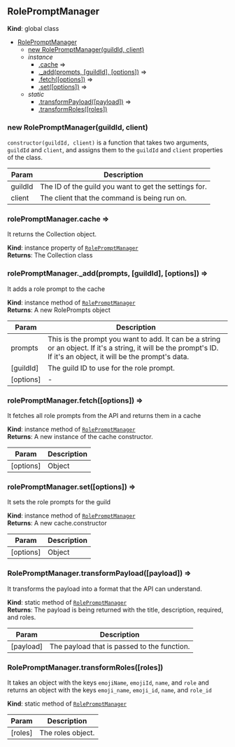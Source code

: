 <a name="RolePromptManager"></a>

## RolePromptManager
**Kind**: global class  

* [RolePromptManager](#RolePromptManager)
    * [new RolePromptManager(guildId, client)](#new_RolePromptManager_new)
    * _instance_
        * [.cache](#RolePromptManager+cache) ⇒
        * [._add(prompts, [guildId], [options])](#RolePromptManager+_add) ⇒
        * [.fetch([options])](#RolePromptManager+fetch) ⇒
        * [.set([options])](#RolePromptManager+set) ⇒
    * _static_
        * [.transformPayload([payload])](#RolePromptManager.transformPayload) ⇒
        * [.transformRoles([roles])](#RolePromptManager.transformRoles)

<a name="new_RolePromptManager_new"></a>

### new RolePromptManager(guildId, client)
`constructor(guildId, client)` is a function that takes two arguments, `guildId` and `client`, andassigns them to the `guildId` and `client` properties of the class.


| Param | Description |
| --- | --- |
| guildId | The ID of the guild you want to get the settings for. |
| client | The client that the command is being run on. |

<a name="RolePromptManager+cache"></a>

### rolePromptManager.cache ⇒
It returns the Collection object.

**Kind**: instance property of [<code>RolePromptManager</code>](#RolePromptManager)  
**Returns**: The Collection class  
<a name="RolePromptManager+_add"></a>

### rolePromptManager.\_add(prompts, [guildId], [options]) ⇒
It adds a role prompt to the cache

**Kind**: instance method of [<code>RolePromptManager</code>](#RolePromptManager)  
**Returns**: A new RolePrompts object  

| Param | Description |
| --- | --- |
| prompts | This is the prompt you want to add. It can be a string or an object. If it's a string, it will be the prompt's ID. If it's an object, it will be the prompt's data. |
| [guildId] | The guild ID to use for the role prompt. |
| [options] | - |

<a name="RolePromptManager+fetch"></a>

### rolePromptManager.fetch([options]) ⇒
It fetches all role prompts from the API and returns them in a cache

**Kind**: instance method of [<code>RolePromptManager</code>](#RolePromptManager)  
**Returns**: A new instance of the cache constructor.  

| Param | Description |
| --- | --- |
| [options] | Object |

<a name="RolePromptManager+set"></a>

### rolePromptManager.set([options]) ⇒
It sets the role prompts for the guild

**Kind**: instance method of [<code>RolePromptManager</code>](#RolePromptManager)  
**Returns**: A new cache.constructor  

| Param | Description |
| --- | --- |
| [options] | Object |

<a name="RolePromptManager.transformPayload"></a>

### RolePromptManager.transformPayload([payload]) ⇒
It transforms the payload into a format that the API can understand.

**Kind**: static method of [<code>RolePromptManager</code>](#RolePromptManager)  
**Returns**: The payload is being returned with the title, description, required, and roles.  

| Param | Description |
| --- | --- |
| [payload] | The payload that is passed to the function. |

<a name="RolePromptManager.transformRoles"></a>

### RolePromptManager.transformRoles([roles])
It takes an object with the keys `emojiName`, `emojiId`, `name`, and `role` and returns an objectwith the keys `emoji_name`, `emoji_id`, `name`, and `role_id`

**Kind**: static method of [<code>RolePromptManager</code>](#RolePromptManager)  

| Param | Description |
| --- | --- |
| [roles] | The roles object. |

